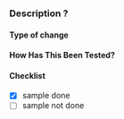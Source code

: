 ### Description ?

#### Type of change

#### How Has This Been Tested?

#### Checklist

- [x] sample done
- [ ] sample not done
